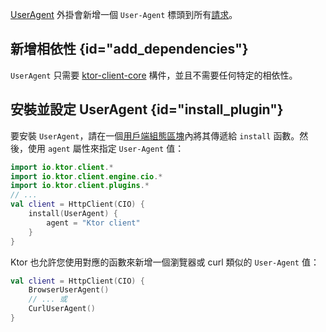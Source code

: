 [//]: # (title: 使用者代理)

<primary-label ref="client-plugin"/>

[UserAgent](https://api.ktor.io/ktor-client/ktor-client-core/io.ktor.client.plugins/-user-agent) 外掛會新增一個 `User-Agent` 標頭到所有[請求](client-requests.md)。

## 新增相依性 {id="add_dependencies"}

`UserAgent` 只需要 [ktor-client-core](client-dependencies.md) 構件，並且不需要任何特定的相依性。

## 安裝並設定 UserAgent {id="install_plugin"}

要安裝 `UserAgent`，請在一個[用戶端組態區塊](client-create-and-configure.md#configure-client)內將其傳遞給 `install` 函數。然後，使用 `agent` 屬性來指定 `User-Agent` 值：

```kotlin
import io.ktor.client.*
import io.ktor.client.engine.cio.*
import io.ktor.client.plugins.*
// ...
val client = HttpClient(CIO) {
    install(UserAgent) {
        agent = "Ktor client"
    }
}
```

Ktor 也允許您使用對應的函數來新增一個瀏覽器或 curl 類似的 `User-Agent` 值：

```kotlin
val client = HttpClient(CIO) {
    BrowserUserAgent()
    // ... 或
    CurlUserAgent()
}

```